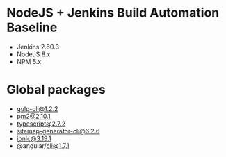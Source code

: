 # NodeJS + Jenkins Build Automation Baseline
- Jenkins 2.60.3
- NodeJS 8.x
- NPM 5.x

# Global packages
- gulp-cli@1.2.2
- pm2@2.10.1
- typescript@2.7.2
- sitemap-generator-cli@6.2.6
- ionic@3.19.1
- @angular/cli@1.7.1

